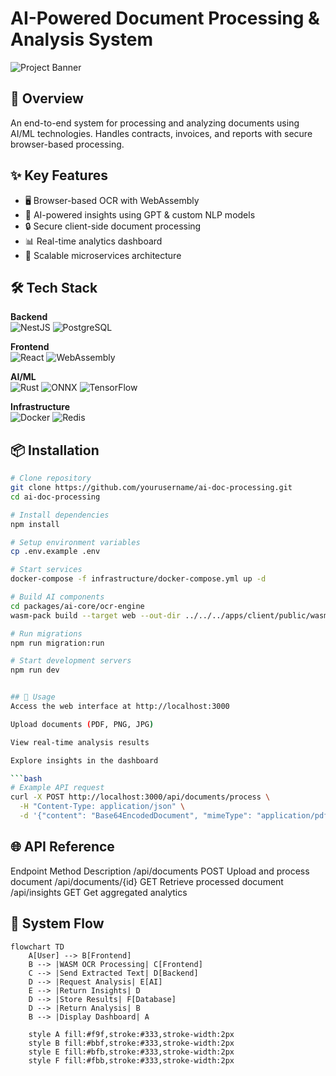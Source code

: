 # AI-Powered Document Processing & Analysis System

![Project Banner](https://via.placeholder.com/1200x400.png?text=AI+Document+Processing)

## 📖 Overview

An end-to-end system for processing and analyzing documents using AI/ML technologies. Handles contracts, invoices, and reports with secure browser-based processing.

## ✨ Key Features

- 🖥️ Browser-based OCR with WebAssembly
- 🧠 AI-powered insights using GPT & custom NLP models
- 🔒 Secure client-side document processing
- 📊 Real-time analytics dashboard
- 🚀 Scalable microservices architecture

## 🛠 Tech Stack

**Backend**  
![NestJS](https://img.shields.io/badge/NestJS-E0234E?style=flat&logo=nestjs&logoColor=white)
![PostgreSQL](https://img.shields.io/badge/PostgreSQL-316192?style=flat&logo=postgresql&logoColor=white)

**Frontend**  
![React](https://img.shields.io/badge/React-20232A?style=flat&logo=react&logoColor=61DAFB)
![WebAssembly](https://img.shields.io/badge/WebAssembly-654FF0?style=flat&logo=webassembly&logoColor=white)

**AI/ML**  
![Rust](https://img.shields.io/badge/Rust-000000?style=flat&logo=rust&logoColor=white)
![ONNX](https://img.shields.io/badge/ONNX-005CED?style=flat&logo=onnx&logoColor=white)
![TensorFlow](https://img.shields.io/badge/TensorFlow-FF6F00?style=flat&logo=tensorflow&logoColor=white)

**Infrastructure**  
![Docker](https://img.shields.io/badge/Docker-2CA5E0?style=flat&logo=docker&logoColor=white)
![Redis](https://img.shields.io/badge/Redis-DC382D?style=flat&logo=redis&logoColor=white)

## 📦 Installation

```bash
# Clone repository
git clone https://github.com/yourusername/ai-doc-processing.git
cd ai-doc-processing

# Install dependencies
npm install

# Setup environment variables
cp .env.example .env

# Start services
docker-compose -f infrastructure/docker-compose.yml up -d

# Build AI components
cd packages/ai-core/ocr-engine
wasm-pack build --target web --out-dir ../../../apps/client/public/wasm

# Run migrations
npm run migration:run

# Start development servers
npm run dev


## 🚀 Usage
Access the web interface at http://localhost:3000

Upload documents (PDF, PNG, JPG)

View real-time analysis results

Explore insights in the dashboard

```bash
# Example API request
curl -X POST http://localhost:3000/api/documents/process \
  -H "Content-Type: application/json" \
  -d '{"content": "Base64EncodedDocument", "mimeType": "application/pdf"}'
```


## 🌐 API Reference
Endpoint	Method	Description
/api/documents	POST	Upload and process document
/api/documents/{id}	GET	Retrieve processed document
/api/insights	GET	Get aggregated analytics


## 🔄 System Flow

```mermaid
flowchart TD
    A[User] --> B[Frontend]
    B --> |WASM OCR Processing| C[Frontend]
    C --> |Send Extracted Text| D[Backend]
    D --> |Request Analysis| E[AI]
    E --> |Return Insights| D
    D --> |Store Results| F[Database]
    D --> |Return Analysis| B
    B --> |Display Dashboard| A

    style A fill:#f9f,stroke:#333,stroke-width:2px
    style B fill:#bbf,stroke:#333,stroke-width:2px
    style E fill:#bfb,stroke:#333,stroke-width:2px
    style F fill:#fbb,stroke:#333,stroke-width:2px
```
